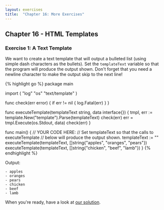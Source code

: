 ```yaml
---
layout: exercises
title:  "Chapter 16: More Exercises"
---
```


## Chapter 16 - HTML Templates

### Exercise 1: A Text Template

We want to create a text template that will output a bulleted list (using simple dash characters as the bullets).
Set the `templateText` variable so that the program will produce the output shown. Don't forget that you need a
newline character to make the output skip to the next line!

{% highlight go %}
package main

import (
	"log"
	"os"
	"text/template"
)

func check(err error) {
	if err != nil {
		log.Fatal(err)
	}
}

func executeTemplate(templateText string, data interface{}) {
	tmpl, err := template.New("template").Parse(templateText)
	check(err)
	err = tmpl.Execute(os.Stdout, data)
	check(err)
}

func main() {
	// YOUR CODE HERE:
	// Set templateText so that the calls to executeTemplate
	// below will produce the output shown.
	templateText := ""
	executeTemplate(templateText,
		[]string{"apples", "oranges", "pears"})
	executeTemplate(templateText,
		[]string{"chicken", "beef", "lamb"})
}
{% endhighlight %}

Output:

``` text
- apples
- oranges
- pears
- chicken
- beef
- lamb
```

When you're ready, have a look at [our solution](/solutions/ch16_01.html).
